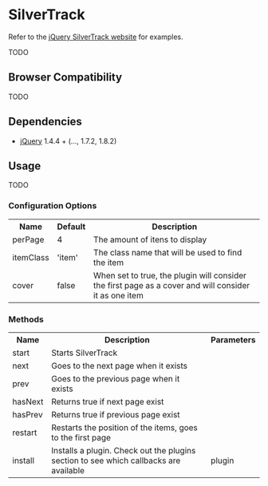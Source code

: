 # SilverTrack

Refer to the [jQuery SilverTrack website](http://tulios.github.com/jquery.silver_track/) for examples.

TODO

## Browser Compatibility

TODO

## Dependencies

* [jQuery](http://jquery.com) 1.4.4 + (..., 1.7.2, 1.8.2)

## Usage

TODO

### Configuration Options

<table>
  <tr>
    <th>Name</th>
    <th>Default</th>
    <th>Description</th>
  </tr>
  <tr>
    <td>perPage</td>
    <td>4</td>
    <td>The amount of itens to display</td>
  </tr>
  <tr>
    <td>itemClass</td>
    <td>'item'</td>
    <td>The class name that will be used to find the item</td>
  </tr>
  <tr>
    <td>cover</td>
    <td>false</td>
    <td>When set to true, the plugin will consider the first page as a cover and will consider it as one item</td>
  </tr>
</table>

### Methods

<table>
  <tr>
    <th>Name</th>
    <th>Description</th>
    <th>Parameters</th>
  </tr>
  <tr>
    <td>start</td>
    <td>Starts SilverTrack</td>
    <td></td>
  </tr>
  <tr>
    <td>next</td>
    <td>Goes to the next page when it exists</td>
    <td></td>
  </tr>
  <tr>
    <td>prev</td>
    <td>Goes to the previous page when it exists</td>
    <td></td>
  </tr>
  <tr>
    <td>hasNext</td>
    <td>Returns true if next page exist</td>
    <td></td>
  </tr>
  <tr>
    <td>hasPrev</td>
    <td>Returns true if previous page exist</td>
    <td></td>
  </tr>
  <tr>
    <td>restart</td>
    <td>Restarts the position of the items, goes to the first page</td>
    <td></td>
  </tr>
  <tr>
    <td>install</td>
    <td>Installs a plugin. Check out the plugins section to see which callbacks are available</td>
    <td>plugin</td>
  </tr>
</table>
